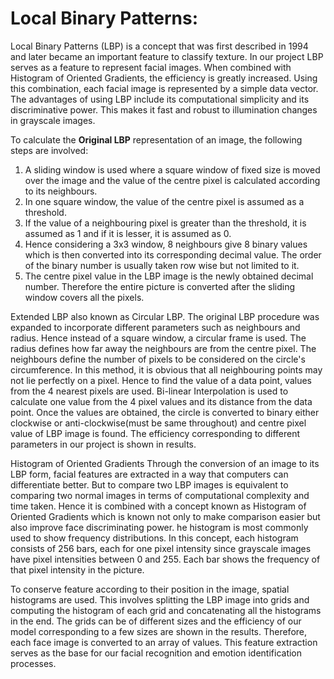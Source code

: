 # Local Binary Patterns:
Local Binary Patterns (LBP) is a concept that was first described in 1994 and later became an important feature to classify texture. In our project LBP serves as a feature to represent facial images. When combined with Histogram of Oriented Gradients, the efficiency is greatly increased. Using this combination, each facial image is represented by a simple data vector. The advantages of using LBP include its computational simplicity and its discriminative power. This makes it fast and robust to illumination changes in grayscale images.

To calculate the **Original LBP** representation of an image, the following steps are involved:
1. A sliding window is used where a square window of fixed size is moved over the image and the value of the centre pixel is calculated according to its neighbours.
2. In one square window, the value of the centre pixel is assumed as a threshold.
3. If the value of a neighbouring pixel is greater than the threshold, it is assumed as 1 and if it is lesser, it is assumed as 0.
4. Hence considering a 3x3 window, 8 neighbours give 8 binary values which is then converted into its corresponding decimal value. The order of the binary number is usually taken row wise but not limited to it.
5. The centre pixel value in the LBP image is the newly obtained decimal number. Therefore the entire picture is converted after the sliding window covers all the pixels.

Extended LBP also known as Circular LBP. The original LBP procedure was expanded to incorporate different parameters such as neighbours and radius. Hence instead of a square window, a circular frame is used. The radius defines how far away the neighbours are from the centre pixel. The neighbours define the number of pixels to be considered on the circle's circumference. In this method, it is obvious that all neighbouring points may not lie perfectly on a pixel. Hence to find the value of a data point, values from the 4 nearest pixels are used. Bi-linear Interpolation is used to calculate one value from the 4 pixel values and its distance from the data point.
Once the values are obtained, the circle is converted to binary either clockwise or anti-clockwise(must be same throughout) and centre pixel value of LBP image is found.
The efficiency corresponding to different parameters in our project is shown in results.

Histogram of Oriented Gradients
Through the conversion of an image to its LBP form, facial features are extracted in a way that computers can differentiate better. But to compare two LBP images is equivalent to comparing two normal images in terms of computational complexity and time taken. Hence it is combined with a concept known as Histogram of Oriented Gradients which is known not only to make comparison easier but also improve face discriminating power.
he histogram is most commonly used to show frequency distributions. In this concept, each histogram consists of 256 bars, each for one pixel intensity since grayscale images have pixel intensities between 0 and 255. Each bar shows the frequency of that pixel intensity in the picture.

To conserve feature according to their position in the image, spatial histograms are used. This involves splitting the LBP image into grids and computing the histogram of each grid and concatenating all the histograms in the end. The grids can be of different sizes and the efficiency of our model corresponding to a few sizes are shown in the results.
Therefore, each face image is converted to an array of values. This feature extraction serves as the base for our facial recognition and emotion identification processes.
